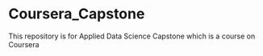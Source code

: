 # Coursera_Capstone
This repository is for Applied Data Science Capstone which is a course on Coursera
